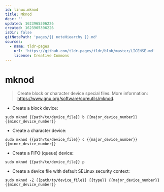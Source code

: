 ```yaml
---
id: linux.mknod
title: Mknod
desc: ''
updated: 1623965306226
created: 1623965306226
isDir: false
gitNotePath: 'pages/{{ noteHiearchy }}.md'
sources:
  - name: tldr-pages
    url: 'https://github.com/tldr-pages/tldr/blob/master/LICENSE.md'
    license: Creative Commons
---
```

# mknod

> Create block or character device special files.
> More information: <https://www.gnu.org/software/coreutils/mknod>.

- Create a block device:

`sudo mknod {{path/to/device_file}} b {{major_device_number}} {{minor_device_number}}`

- Create a character device:

`sudo mknod {{path/to/device_file}} c {{major_device_number}} {{minor_device_number}}`

- Create a FIFO (queue) device:

`sudo mknod {{path/to/device_file}} p`

- Create a device file with default SELinux security context:

`sudo mknod -Z {{path/to/device_file}} {{type}} {{major_device_number}} {{minor_device_number}}`

